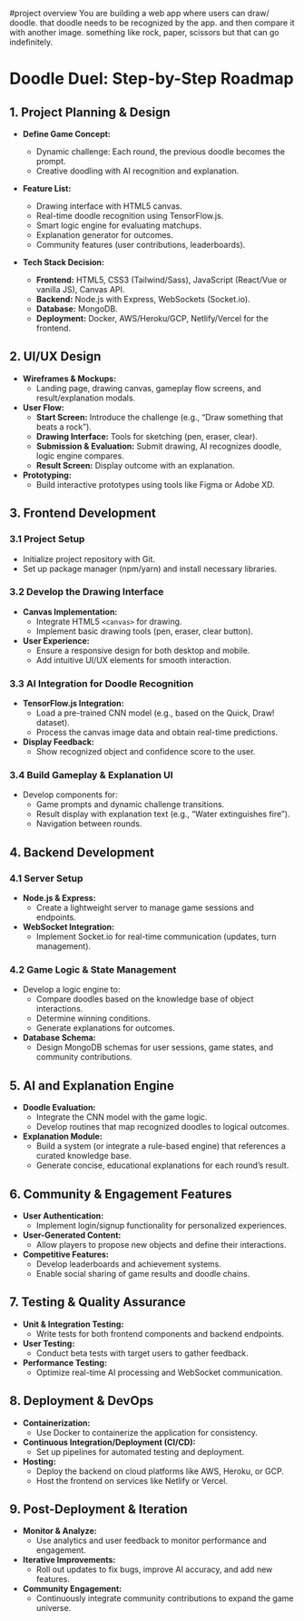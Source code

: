 #project overview 
You are building a web app where users can draw/ doodle. that doodle needs to be recognized by the app. and then compare it with another image.
something like rock, paper, scissors but that can go indefinitely. 

# Doodle Duel: Step-by-Step Roadmap

## 1. Project Planning & Design
- **Define Game Concept:**
  - Dynamic challenge: Each round, the previous doodle becomes the prompt.
  - Creative doodling with AI recognition and explanation.
- **Feature List:**
  - Drawing interface with HTML5 canvas.
  - Real-time doodle recognition using TensorFlow.js.
  - Smart logic engine for evaluating matchups.
  - Explanation generator for outcomes.
  - Community features (user contributions, leaderboards).

  
- **Tech Stack Decision:**
  - **Frontend:** HTML5, CSS3 (Tailwind/Sass), JavaScript (React/Vue or vanilla JS), Canvas API.
  - **Backend:** Node.js with Express, WebSockets (Socket.io).
  - **Database:** MongoDB.
  - **Deployment:** Docker, AWS/Heroku/GCP, Netlify/Vercel for the frontend.

## 2. UI/UX Design
- **Wireframes & Mockups:**
  - Landing page, drawing canvas, gameplay flow screens, and result/explanation modals.
- **User Flow:**
  - **Start Screen:** Introduce the challenge (e.g., “Draw something that beats a rock”).
  - **Drawing Interface:** Tools for sketching (pen, eraser, clear).
  - **Submission & Evaluation:** Submit drawing, AI recognizes doodle, logic engine compares.
  - **Result Screen:** Display outcome with an explanation.
- **Prototyping:**
  - Build interactive prototypes using tools like Figma or Adobe XD.

## 3. Frontend Development
### 3.1 Project Setup
- Initialize project repository with Git.
- Set up package manager (npm/yarn) and install necessary libraries.

### 3.2 Develop the Drawing Interface
- **Canvas Implementation:**
  - Integrate HTML5 `<canvas>` for drawing.
  - Implement basic drawing tools (pen, eraser, clear button).
- **User Experience:**
  - Ensure a responsive design for both desktop and mobile.
  - Add intuitive UI/UX elements for smooth interaction.

### 3.3 AI Integration for Doodle Recognition
- **TensorFlow.js Integration:**
  - Load a pre-trained CNN model (e.g., based on the Quick, Draw! dataset).
  - Process the canvas image data and obtain real-time predictions.
- **Display Feedback:**
  - Show recognized object and confidence score to the user.

### 3.4 Build Gameplay & Explanation UI
- Develop components for:
  - Game prompts and dynamic challenge transitions.
  - Result display with explanation text (e.g., “Water extinguishes fire”).
  - Navigation between rounds.

## 4. Backend Development
### 4.1 Server Setup
- **Node.js & Express:**
  - Create a lightweight server to manage game sessions and endpoints.
- **WebSocket Integration:**
  - Implement Socket.io for real-time communication (updates, turn management).

### 4.2 Game Logic & State Management
- Develop a logic engine to:
  - Compare doodles based on the knowledge base of object interactions.
  - Determine winning conditions.
  - Generate explanations for outcomes.
- **Database Schema:**
  - Design MongoDB schemas for user sessions, game states, and community contributions.

## 5. AI and Explanation Engine
- **Doodle Evaluation:**
  - Integrate the CNN model with the game logic.
  - Develop routines that map recognized doodles to logical outcomes.
- **Explanation Module:**
  - Build a system (or integrate a rule-based engine) that references a curated knowledge base.
  - Generate concise, educational explanations for each round’s result.

## 6. Community & Engagement Features
- **User Authentication:**
  - Implement login/signup functionality for personalized experiences.
- **User-Generated Content:**
  - Allow players to propose new objects and define their interactions.
- **Competitive Features:**
  - Develop leaderboards and achievement systems.
  - Enable social sharing of game results and doodle chains.

## 7. Testing & Quality Assurance
- **Unit & Integration Testing:**
  - Write tests for both frontend components and backend endpoints.
- **User Testing:**
  - Conduct beta tests with target users to gather feedback.
- **Performance Testing:**
  - Optimize real-time AI processing and WebSocket communication.

## 8. Deployment & DevOps
- **Containerization:**
  - Use Docker to containerize the application for consistency.
- **Continuous Integration/Deployment (CI/CD):**
  - Set up pipelines for automated testing and deployment.
- **Hosting:**
  - Deploy the backend on cloud platforms like AWS, Heroku, or GCP.
  - Host the frontend on services like Netlify or Vercel.

## 9. Post-Deployment & Iteration
- **Monitor & Analyze:**
  - Use analytics and user feedback to monitor performance and engagement.
- **Iterative Improvements:**
  - Roll out updates to fix bugs, improve AI accuracy, and add new features.
- **Community Engagement:**
  - Continuously integrate community contributions to expand the game universe.

